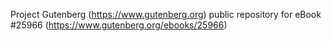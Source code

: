 Project Gutenberg (https://www.gutenberg.org) public repository for eBook #25966 (https://www.gutenberg.org/ebooks/25966)
